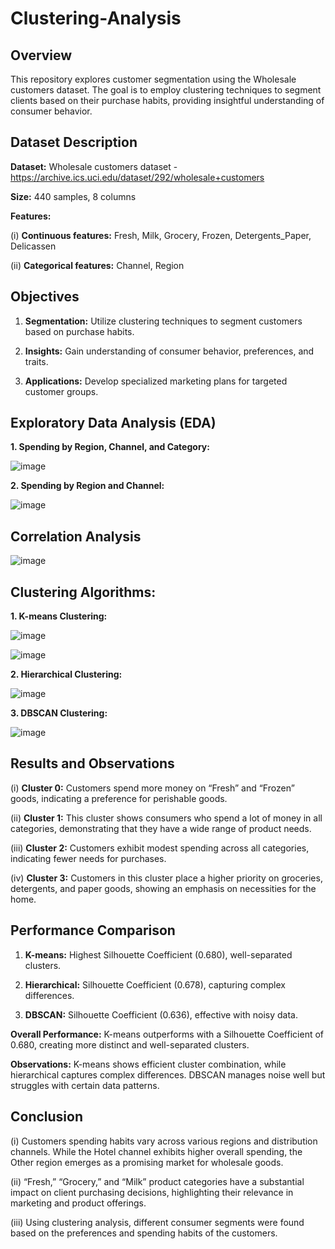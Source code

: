 # Clustering-Analysis

## Overview
This repository explores customer segmentation using the Wholesale customers dataset. The goal is to employ clustering techniques to segment clients based on their purchase habits, providing insightful understanding of consumer behavior. 

## Dataset Description

**Dataset:** Wholesale customers dataset - https://archive.ics.uci.edu/dataset/292/wholesale+customers

**Size:** 440 samples, 8 columns

**Features:**

(i) **Continuous features:** Fresh, Milk, Grocery, Frozen, Detergents_Paper, Delicassen

(ii) **Categorical features:** Channel, Region

## Objectives

1. **Segmentation:** Utilize clustering techniques to segment customers based on purchase habits.

2. **Insights:** Gain understanding of consumer behavior, preferences, and traits.

3. **Applications:** Develop specialized marketing plans for targeted customer groups.

## Exploratory Data Analysis (EDA)

**1. Spending by Region, Channel, and Category:**

![image](https://github.com/sunitiarora45/Clustering-Analysis/assets/131208092/208ebfcf-1128-49ed-adf4-61042176cb77)

**2. Spending by Region and Channel:**

![image](https://github.com/sunitiarora45/Clustering-Analysis/assets/131208092/44b4ad10-4d95-42ec-b319-0f36a98222a8)

## Correlation Analysis

![image](https://github.com/sunitiarora45/Clustering-Analysis/assets/131208092/42c92ce5-3ffc-43bb-ac32-632838d25a02)

## Clustering Algorithms:

**1. K-means Clustering:**

![image](https://github.com/sunitiarora45/Clustering-Analysis/assets/131208092/921c78ae-72c0-40b0-a2c6-9003435c6971)

![image](https://github.com/sunitiarora45/Clustering-Analysis/assets/131208092/14a76ac7-b5df-4670-afe8-814539fe2164)

**2. Hierarchical Clustering:**

![image](https://github.com/sunitiarora45/Clustering-Analysis/assets/131208092/fbec2b26-1d48-4563-8823-2d5410d80dc0)

**3. DBSCAN Clustering:**

![image](https://github.com/sunitiarora45/Clustering-Analysis/assets/131208092/267fae01-077d-441f-b621-44c0da97c540)

## Results and Observations

(i)   **Cluster 0:** Customers spend more money on “Fresh” and “Frozen” goods, indicating a preference for perishable goods.

(ii)  **Cluster 1:** This cluster shows consumers who spend a lot of money in all categories, demonstrating that they have a wide range of product needs.

(iii) **Cluster 2:** Customers exhibit modest spending across all categories, indicating fewer needs for purchases.

(iv)  **Cluster 3:** Customers in this cluster place a higher priority on groceries, detergents, and paper goods, showing an emphasis on necessities for the home.

## Performance Comparison

1. **K-means:** Highest Silhouette Coefficient (0.680), well-separated clusters.

2. **Hierarchical:** Silhouette Coefficient (0.678), capturing complex differences.

3. **DBSCAN:** Silhouette Coefficient (0.636), effective with noisy data.

**Overall Performance:** K-means outperforms with a Silhouette Coefficient of 0.680, creating more distinct and well-separated clusters.

**Observations:** K-means shows efficient cluster combination, while hierarchical captures complex differences. DBSCAN manages noise well but struggles with certain data patterns.

## Conclusion

(i)	Customers spending habits vary across various regions and distribution channels. While the Hotel channel exhibits higher overall spending, the Other region emerges as a promising market for wholesale goods.

(ii) “Fresh,” “Grocery,” and “Milk” product categories have a substantial impact on client purchasing decisions, highlighting their relevance in marketing and product offerings.

(iii)	Using clustering analysis, different consumer segments were found based on the preferences and spending habits of the customers.











